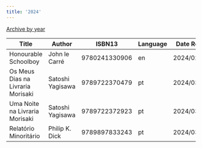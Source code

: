 ```yaml
---
title: '2024'
---
```


[Archive by year](/books)

| Title                             | Author           | ISBN13        | Language | Date Read  |
|-----------------------------------|------------------|---------------|----------|------------|
| Honourable Schoolboy              | John le Carré    | 9780241330906 | en       | 2024/02/28 |
| Os Meus Dias na Livraria Morisaki | Satoshi Yagisawa | 9789722370479 | pt       | 2024/03/15 |
| Uma Noite na Livraria Morisaki    | Satoshi Yagisawa | 9789722372923 | pt       | 2024/03/17 |
| Relatório Minoritário             | Philip K. Dick   | 9789897833243 | pt       | 2024/03/18 |

